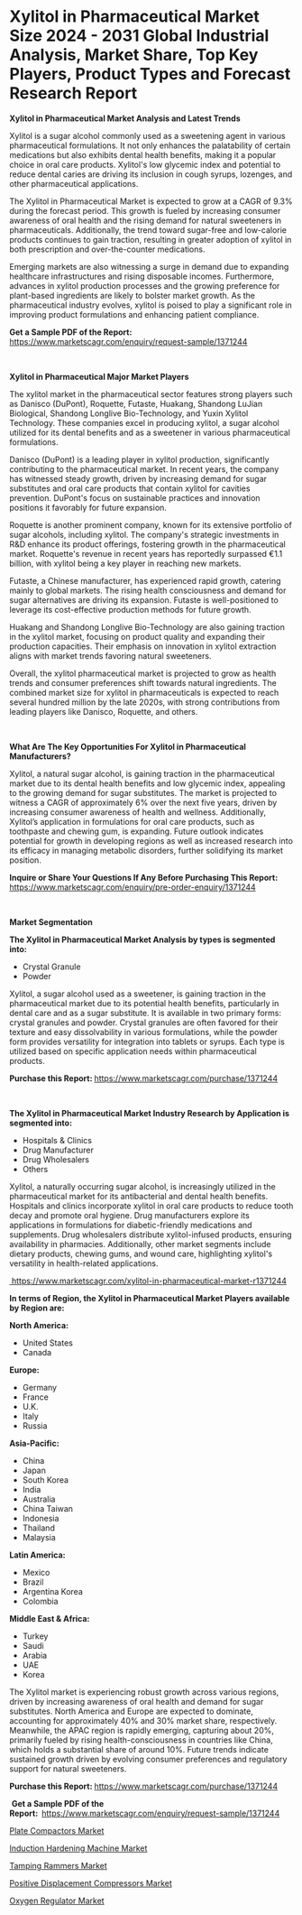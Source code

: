 <p><h1>Xylitol in Pharmaceutical Market Size 2024 - 2031 Global Industrial Analysis, Market Share, Top Key Players, Product Types and Forecast Research Report</h1></p><p><strong>Xylitol in Pharmaceutical Market Analysis and Latest Trends</strong></p>
<p><p>Xylitol is a sugar alcohol commonly used as a sweetening agent in various pharmaceutical formulations. It not only enhances the palatability of certain medications but also exhibits dental health benefits, making it a popular choice in oral care products. Xylitol's low glycemic index and potential to reduce dental caries are driving its inclusion in cough syrups, lozenges, and other pharmaceutical applications.</p><p>The Xylitol in Pharmaceutical Market is expected to grow at a CAGR of 9.3% during the forecast period. This growth is fueled by increasing consumer awareness of oral health and the rising demand for natural sweeteners in pharmaceuticals. Additionally, the trend toward sugar-free and low-calorie products continues to gain traction, resulting in greater adoption of xylitol in both prescription and over-the-counter medications. </p><p>Emerging markets are also witnessing a surge in demand due to expanding healthcare infrastructures and rising disposable incomes. Furthermore, advances in xylitol production processes and the growing preference for plant-based ingredients are likely to bolster market growth. As the pharmaceutical industry evolves, xylitol is poised to play a significant role in improving product formulations and enhancing patient compliance.</p></p>
<p><strong>Get a Sample PDF of the Report:&nbsp;</strong> <a href="https://www.marketscagr.com/enquiry/request-sample/1371244?utm_campaign=1869&utm_medium=2&utm_source=Github&utm_content=ia&utm_term=26122024&utm_id=xylitol-in-pharmaceutical">https://www.marketscagr.com/enquiry/request-sample/1371244</a></p>
<p>&nbsp;</p>
<p><strong>Xylitol in Pharmaceutical Major Market Players</strong></p>
<p><p>The xylitol market in the pharmaceutical sector features strong players such as Danisco (DuPont), Roquette, Futaste, Huakang, Shandong LuJian Biological, Shandong Longlive Bio-Technology, and Yuxin Xylitol Technology. These companies excel in producing xylitol, a sugar alcohol utilized for its dental benefits and as a sweetener in various pharmaceutical formulations.</p><p>Danisco (DuPont) is a leading player in xylitol production, significantly contributing to the pharmaceutical market. In recent years, the company has witnessed steady growth, driven by increasing demand for sugar substitutes and oral care products that contain xylitol for cavities prevention. DuPont's focus on sustainable practices and innovation positions it favorably for future expansion.</p><p>Roquette is another prominent company, known for its extensive portfolio of sugar alcohols, including xylitol. The company's strategic investments in R&D enhance its product offerings, fostering growth in the pharmaceutical market. Roquette's revenue in recent years has reportedly surpassed €1.1 billion, with xylitol being a key player in reaching new markets.</p><p>Futaste, a Chinese manufacturer, has experienced rapid growth, catering mainly to global markets. The rising health consciousness and demand for sugar alternatives are driving its expansion. Futaste is well-positioned to leverage its cost-effective production methods for future growth.</p><p>Huakang and Shandong Longlive Bio-Technology are also gaining traction in the xylitol market, focusing on product quality and expanding their production capacities. Their emphasis on innovation in xylitol extraction aligns with market trends favoring natural sweeteners.</p><p>Overall, the xylitol pharmaceutical market is projected to grow as health trends and consumer preferences shift towards natural ingredients. The combined market size for xylitol in pharmaceuticals is expected to reach several hundred million by the late 2020s, with strong contributions from leading players like Danisco, Roquette, and others.</p></p>
<p>&nbsp;</p>
<p><strong>What Are The Key Opportunities For Xylitol in Pharmaceutical Manufacturers?</strong></p>
<p><p>Xylitol, a natural sugar alcohol, is gaining traction in the pharmaceutical market due to its dental health benefits and low glycemic index, appealing to the growing demand for sugar substitutes. The market is projected to witness a CAGR of approximately 6% over the next five years, driven by increasing consumer awareness of health and wellness. Additionally, Xylitol’s application in formulations for oral care products, such as toothpaste and chewing gum, is expanding. Future outlook indicates potential for growth in developing regions as well as increased research into its efficacy in managing metabolic disorders, further solidifying its market position.</p></p>
<p><strong>Inquire or Share Your Questions If Any Before Purchasing This Report:</strong> <a href="https://www.marketscagr.com/enquiry/pre-order-enquiry/1371244?utm_campaign=1869&utm_medium=2&utm_source=Github&utm_content=ia&utm_term=26122024&utm_id=xylitol-in-pharmaceutical">https://www.marketscagr.com/enquiry/pre-order-enquiry/1371244</a></p>
<p>&nbsp;</p>
<p><strong>Market Segmentation</strong></p>
<p><strong>The Xylitol in Pharmaceutical Market Analysis by types is segmented into:</strong></p>
<p><ul><li>Crystal Granule</li><li>Powder</li></ul></p>
<p><p>Xylitol, a sugar alcohol used as a sweetener, is gaining traction in the pharmaceutical market due to its potential health benefits, particularly in dental care and as a sugar substitute. It is available in two primary forms: crystal granules and powder. Crystal granules are often favored for their texture and easy dissolvability in various formulations, while the powder form provides versatility for integration into tablets or syrups. Each type is utilized based on specific application needs within pharmaceutical products.</p></p>
<p><strong>Purchase this Report:&nbsp;</strong><a href="https://www.marketscagr.com/purchase/1371244?utm_campaign=1869&utm_medium=2&utm_source=Github&utm_content=ia&utm_term=26122024&utm_id=xylitol-in-pharmaceutical">https://www.marketscagr.com/purchase/1371244</a></p>
<p>&nbsp;</p>
<p><strong>The Xylitol in Pharmaceutical Market Industry Research by Application is segmented into:</strong></p>
<p><ul><li>Hospitals & Clinics</li><li>Drug Manufacturer</li><li>Drug Wholesalers</li><li>Others</li></ul></p>
<p><p>Xylitol, a naturally occurring sugar alcohol, is increasingly utilized in the pharmaceutical market for its antibacterial and dental health benefits. Hospitals and clinics incorporate xylitol in oral care products to reduce tooth decay and promote oral hygiene. Drug manufacturers explore its applications in formulations for diabetic-friendly medications and supplements. Drug wholesalers distribute xylitol-infused products, ensuring availability in pharmacies. Additionally, other market segments include dietary products, chewing gums, and wound care, highlighting xylitol's versatility in health-related applications.</p></p>
<p><a href="https://www.marketscagr.com/xylitol-in-pharmaceutical-market-r1371244?utm_campaign=1869&utm_medium=2&utm_source=Github&utm_content=ia&utm_term=26122024&utm_id=xylitol-in-pharmaceutical">&nbsp;https://www.marketscagr.com/xylitol-in-pharmaceutical-market-r1371244</a></p>
<p><strong>In terms of Region, the Xylitol in Pharmaceutical Market Players available by Region are:</strong></p>
<p>
    <p> <strong> North America: </strong>
        <ul>
            <li>United States</li>
            <li>Canada</li>
        </ul>
        </p> 
    <p> <strong> Europe: </strong>
        <ul>
            <li>Germany</li>
            <li>France</li>
            <li>U.K.</li>
            <li>Italy</li>
            <li>Russia</li>
        </ul>
        </p> 
    <p> <strong> Asia-Pacific: </strong>
        <ul>
            <li>China</li>
            <li>Japan</li>
            <li>South Korea</li>
            <li>India</li>
            <li>Australia</li>
            <li>China Taiwan</li>
            <li>Indonesia</li>
            <li>Thailand</li>
            <li>Malaysia</li>
        </ul>
        </p> 
    <p> <strong> Latin America: </strong>
        <ul>
            <li>Mexico</li>
            <li>Brazil</li>
            <li>Argentina Korea</li>
            <li>Colombia</li>
        </ul>
        </p> 
    <p> <strong> Middle East & Africa: </strong>
        <ul>
            <li>Turkey</li>
            <li>Saudi</li>
            <li>Arabia</li>
            <li>UAE</li>
            <li>Korea</li>
        </ul>
    </p>
    </p>
<p><p>The Xylitol market is experiencing robust growth across various regions, driven by increasing awareness of oral health and demand for sugar substitutes. North America and Europe are expected to dominate, accounting for approximately 40% and 30% market share, respectively. Meanwhile, the APAC region is rapidly emerging, capturing about 20%, primarily fueled by rising health-consciousness in countries like China, which holds a substantial share of around 10%. Future trends indicate sustained growth driven by evolving consumer preferences and regulatory support for natural sweeteners.</p></p>
<p><strong>Purchase this Report: </strong><a href="https://www.marketscagr.com/purchase/1371244?utm_campaign=1869&utm_medium=2&utm_source=Github&utm_content=ia&utm_term=26122024&utm_id=xylitol-in-pharmaceutical">https://www.marketscagr.com/purchase/1371244</a></p>
<p>&nbsp;<strong>Get a Sample PDF of the Report:&nbsp;&nbsp;</strong><a href="https://www.marketscagr.com/enquiry/request-sample/1371244?utm_campaign=1869&utm_medium=2&utm_source=Github&utm_content=ia&utm_term=26122024&utm_id=xylitol-in-pharmaceutical">https://www.marketscagr.com/enquiry/request-sample/1371244</a></p>
<p><strong></strong></p>
<p><p><a href="https://www.linkedin.com/pulse/detailed-plate-compactors-market-report-analysis-from-2024-sx0lf?utm_campaign=1869&utm_medium=2&utm_source=Github&utm_content=ia&utm_term=26122024&utm_id=xylitol-in-pharmaceutical">Plate Compactors Market</a></p><p><a href="https://www.linkedin.com/pulse/market-report-covering-induction-hardening-machinemarket-xrtnf?utm_campaign=1869&utm_medium=2&utm_source=Github&utm_content=ia&utm_term=26122024&utm_id=xylitol-in-pharmaceutical">Induction Hardening Machine Market</a></p><p><a href="https://www.linkedin.com/pulse/in-depth-report-tamping-rammers-market-types-applications-3ewcf?utm_campaign=1869&utm_medium=2&utm_source=Github&utm_content=ia&utm_term=26122024&utm_id=xylitol-in-pharmaceutical">Tamping Rammers Market</a></p><p><a href="https://www.linkedin.com/pulse/global-growth-positive-displacement-compressors-market-projected-c4pzf?utm_campaign=1869&utm_medium=2&utm_source=Github&utm_content=ia&utm_term=26122024&utm_id=xylitol-in-pharmaceutical">Positive Displacement Compressors Market</a></p><p><a href="https://www.linkedin.com/pulse/global-oxygen-regulator-market-size-share-projected-129-cagr-biysf?utm_campaign=1869&utm_medium=2&utm_source=Github&utm_content=ia&utm_term=26122024&utm_id=xylitol-in-pharmaceutical">Oxygen Regulator Market</a></p></p>